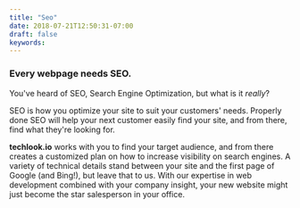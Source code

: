 ```yaml
---
title: "Seo"
date: 2018-07-21T12:50:31-07:00
draft: false
keywords:
---
```


<h3>Every webpage needs SEO.</h3>

You've heard of SEO, Search Engine Optimization, but what is it <em>really</em>?

SEO is how you optimize your site to suit your customers' needs. Properly done
SEO will help your next customer easily find your site, and from there, find what they're looking for.

<b>techlook.io</b> works with you to find your target audience, and
from there creates a customized plan on how to increase visibility on search
engines. A variety of technical details stand between your site and the first page
of Google (and Bing!), but leave that to us. With our expertise in web development combined with
your company insight, your new website might just become the star salesperson in your office.
